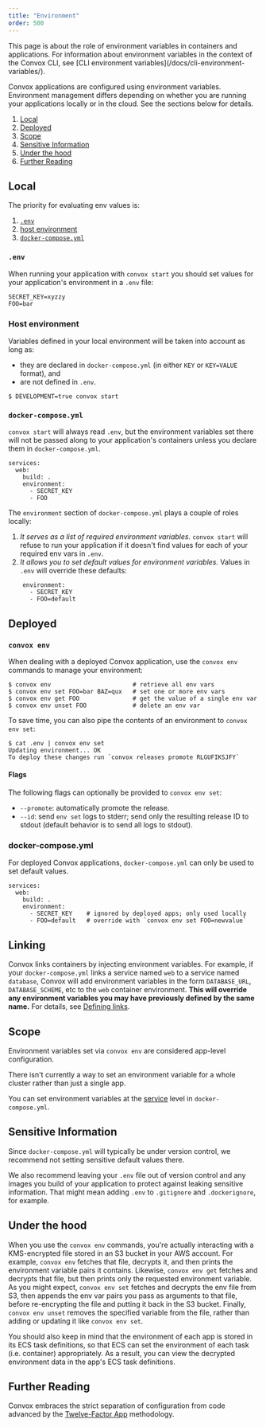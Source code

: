 ```yaml
---
title: "Environment"
order: 500
---
```


<div class="block-callout block-show-callout type-info" markdown="1">
This page is about the role of environment variables in containers and applications. For information about environment variables in the context of the Convox CLI, see [CLI environment variables](/docs/cli-environment-variables/).
</div>

Convox applications are configured using environment variables. Environment management differs depending on whether you are running your applications locally or in the cloud. See the sections below for details.

1. [Local](#local)
1. [Deployed](#deployed)
1. [Scope](#scope)
1. [Sensitive Information](#sensitive-information)
1. [Under the hood](#under-the-hood)
1. [Further Reading](#further-reading)

## Local

<div class="block-callout block-show-callout type-info" markdown="1">
The priority for evaluating env values is:

1. [`.env`](/docs/environment/#env)
2. [host environment](/docs/environment/#host-environment)
3. [`docker-compose.yml`](/docs/environment/#docker-composeyml)
</div>

### `.env`

When running your application with `convox start` you should set values for your application's environment in a `.env` file:

```
SECRET_KEY=xyzzy
FOO=bar
```


### Host environment

Variables defined in your local environment will be taken into account as long as:

- they are declared in `docker-compose.yml` (in either `KEY` or `KEY=VALUE` format), and
- are not defined in `.env`.

```
$ DEVELOPMENT=true convox start
```

### `docker-compose.yml`

`convox start` will always read `.env`, but the environment variables set there will not be passed along to your application's containers unless you declare them in `docker-compose.yml`.

```
services:
  web:
    build: .
    environment:
      - SECRET_KEY
      - FOO
```

The `environment` section of `docker-compose.yml` plays a couple of roles locally:

1. _It serves as a list of required environment variables._ `convox start` will refuse to run your application if it doesn't find values for each of your required env vars in `.env`.
1. _It allows you to set default values for environment variables._ Values in `.env` will override these defaults:

```
    environment:
      - SECRET_KEY
      - FOO=default
```

## Deployed

### `convox env`

When dealing with a deployed Convox application, use the `convox env` commands to manage your environment:

```
$ convox env                       # retrieve all env vars
$ convox env set FOO=bar BAZ=qux   # set one or more env vars
$ convox env get FOO               # get the value of a single env var
$ convox env unset FOO             # delete an env var
```

To save time, you can also pipe the contents of an environment to `convox env set`:

```
$ cat .env | convox env set
Updating environment... OK
To deploy these changes run `convox releases promote RLGUFIKSJFY`
```

#### Flags

The following flags can optionally be provided to `convox env set`:

* `--promote`: automatically promote the release.
* `--id`: send `env set` logs to stderr; send only the resulting release ID to stdout (default behavior is to send all logs to stdout).

### docker-compose.yml

For deployed Convox applications, `docker-compose.yml` can only be used to set default values.

```
services:
  web:
    build: .
    environment:
      - SECRET_KEY    # ignored by deployed apps; only used locally
      - FOO=default   # override with `convox env set FOO=newvalue`
```

## Linking

Convox links containers by injecting environment variables. For example, if your `docker-compose.yml` links a service named `web` to a service named `database`, Convox will add environment variables in the form `DATABASE_URL`, `DATABASE_SCHEME`, etc to the `web` container environment. **This will override any environment variables you may have previously defined by the same name.** For details, see [Defining links](/docs/linking#defining-links).

## Scope

Environment variables set via `convox env` are considered app-level configuration.

There isn't currently a way to set an environment variable for a whole cluster rather than just a single app.

You can set environment variables at the [service](/docs/definitions/#service) level in `docker-compose.yml`.

## Sensitive Information

Since `docker-compose.yml` will typically be under version control, we recommend not setting sensitive default values there.

We also recommend leaving your `.env` file out of version control and any images you build of your application to protect against leaking sensitive information. That might mean adding `.env` to `.gitignore` and `.dockerignore`, for example.

## Under the hood

When you use the `convox env` commands, you're actually interacting with a KMS-encrypted file stored in an S3 bucket in your AWS account. For example, `convox env` fetches that file, decrypts it, and then prints the environment variable pairs it contains. Likewise, `convox env get` fetches and decrypts that file, but then prints only the requested environment variable. As you might expect, `convox env set` fetches and decrypts the env file from S3, then appends the env var pairs you pass as arguments to that file, before re-encrypting the file and putting it back in the S3 bucket. Finally, `convox env unset` removes the specified variable from the file, rather than adding or updating it like `convox env set`.

You should also keep in mind that the environment of each app is stored in its ECS task definitions, so that ECS can set the environment of each task (i.e. container) appropriately. As a result, you can view the decrypted environment data in the app's ECS task definitions.

## Further Reading

Convox embraces the strict separation of configuration from code advanced by the [Twelve-Factor App](http://12factor.net/config) methodology.
